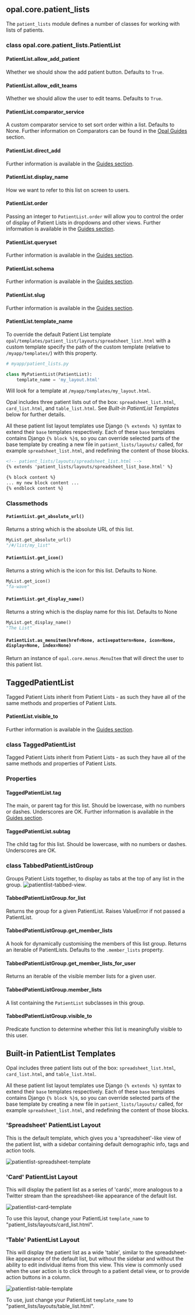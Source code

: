 ## opal.core.patient_lists

The `patient_lists` module defines a number of classes for working with lists of patients.


### class opal.core.patient_lists.PatientList

#### PatientList.allow_add_patient
Whether we should show the add patient button. Defaults to `True`.

#### PatientList.allow_edit_teams
Whether we should allow the user to edit teams. Defaults to `True`.

#### PatientList.comparator_service
A custom comparator service to set sort order within a list. Defaults to None.
Further information on Comparators can be found in the [Opal Guides](../guides/list_views.md#customising-sort-order-of-episodes) section.

#### PatientList.direct_add
Further information is available in the [Guides section](../guides/list_views.md#direct-add).

#### PatientList.display_name
How we want to refer to this list on screen to users.

#### PatientList.order
Passing an integer to `PatientList.order` will allow you to control the order of display of Patient Lists in dropdowns and other views. Further information is available in the [Guides section](../guides/list_views.md#ordering-lists).

#### PatientList.queryset
Further information is available in the [Guides section](../guides/list_views.md#querysets).

#### PatientList.schema
Further information is available in the [Guides section](../guides/list_views.md#schemas).

#### PatientList.slug
Further information is available in the [Guides section](../guides/list_views.md#slug).

#### PatientList.template_name

To override the default Patient List template `opal/templates/patient_list/layouts/spreadsheet_list.html`
with a custom template specify the path of the custom template (relative to `/myapp/templates/`) with
this property.

```python
# myapp/patient_lists.py

class MyPatientList(PatientList):
    template_name = 'my_layout.html'
```

Will look for a template at `/myapp/templates/my_layout.html`.

Opal includes three patient lists out of the box: `spreadsheet_list.html`, `card_list.html`, and `table_list.html`. See *Built-in PatientList Templates* below for further details.

All these patient list layout templates use Django `{% extends %}` syntax to extend their `base` templates respectively. Each of these `base` templates contains Django `{% block %}`s, so you can override selected parts of the base template by creating a new file in `patient_lists/layouts/` called, for example `spreadsheet_list.html`, and redefining the content of those blocks.

```html
<!-- patient_lists/layouts/spreadsheet_list.html -->
{% extends 'patient_lists/layouts/spreadsheet_list_base.html' %}

{% block content %}
... my new block content ...
{% endblock content %}
```

### Classmethods

#### `PatientList.get_absolute_url()`

Returns a string which is the absolute URL of this list.

```python
MyList.get_absolute_url()
"/#/list/my_list"
```

#### `PatientList.get_icon()`

Returns a string which is the icon for this list. Defaults to None.

```python
MyList.get_icon()
"fa-wave"
```

#### `PatientList.get_display_name()`

Returns a string which is the display name for this list. Defaults to None

```python
MyList.get_display_name()
"The List"
```


#### `PatientList.as_menuitem(href=None, activepattern=None, icon=None, display=None, index=None)`

Return an instance of `opal.core.menus.MenuItem` that will direct the user to this
patient list.


## TaggedPatientList

Tagged Patient Lists inherit from Patient Lists - as such they have all of the same methods and
properties of Patient Lists.


#### PatientList.visible_to
Further information is available in the [Guides section](../guides/list_views.md#access-control).

### class TaggedPatientList
Tagged Patient Lists inherit from Patient Lists - as such they have all of the same methods and properties of Patient Lists.

### Properties

#### TaggedPatientList.tag
The main, or parent tag for this list. Should be lowercase, with no numbers or dashes. Underscores are OK. Further information is available in the [Guides section](../guides/list_views.md#tagged-patient-lists).

#### TaggedPatientList.subtag
The child tag for this list. Should be lowercase, with no numbers or dashes. Underscores are OK.



### class TabbedPatientListGroup
Groups Patient Lists together, to display as tabs at the top of any list in the group.
![patientlist-tabbed-view](../img/patientlist-tabbed-view.png).

#### TabbedPatientListGroup.for_list
Returns the group for a given PatientList. Raises ValueError if not passed a PatientList.

#### TabbedPatientListGroup.get_member_lists
A hook for dynamically customising the members of this list group. Returns an iterable of PatientLists. Defaults to the `.member_lists` property.

#### TabbedPatientListGroup.get_member_lists_for_user
Returns an iterable of the visible member lists for a given user.

#### TabbedPatientListGroup.member_lists
A list containing the `PatientList` subclasses in this group.

#### TabbedPatientListGroup.visible_to
Predicate function to determine whether this list is meaningfully visible to this user.


## Built-in PatientList Templates

Opal includes three patient lists out of the box: `spreadsheet_list.html`, `card_list.html`, and `table_list.html`.

All these patient list layout templates use Django `{% extends %}` syntax to extend their `base` templates respectively. Each of these `base` templates contains Django `{% block %}`s, so you can override selected parts of the base template by creating a new file in `patient_lists/layouts/` called, for example `spreadsheet_list.html`, and redefining the content of those blocks.

### 'Spreadsheet' PatientList Layout

This is the default template, which gives you a 'spreadsheet'-like view of the patient list, with a sidebar containing default demographic info, tags and action tools.

![patientlist-spreadsheet-template](../img/patientlist-spreadsheet-template.png)

### 'Card' PatientList Layout

This will display the patient list as a series of 'cards', more analogous to a Twitter
stream than the spreadsheet-like appearance of the default list.

![patientlist-card-template](../img/patientlist-card-template.png)

To use this layout, change your PatientList `template_name` to "patient_lists/layouts/card_list.html".

### 'Table' PatientList Layout

This will display the patient list as a wide 'table', similar to the spreadsheet-like appearance of the default list, but without the sidebar and without the ability to edit individual items from this view. This view is commonly used when the user action is to click through to a patient detail view, or to provide action buttons in a column.

![patientlist-table-template](../img/patientlist-table-template.png)

To use, just change your PatientList `template_name` to "patient_lists/layouts/table_list.html".
